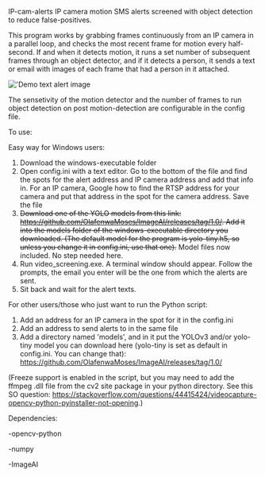 
IP-cam-alerts
IP camera motion SMS alerts screened with object detection to reduce false-positives.

This program works by grabbing frames continuously from an IP camera in a parallel loop, and checks the most recent frame for motion every half-second. If and when it detects motion, it runs a set number of subsequent frames through an object detector, and if it detects a person, it sends a text or email with images of each frame that had a person in it attached.

!['Demo text alert image](https://github.com/renderedSafe/IP-cam-alerts/blob/master/Screenshot_20190105-223219.png?raw=true)

The sensetivity of the motion detector and the number of frames to run object detection on post motion-detection are configurable in the config file.

To use:

Easy way for Windows users:

1. Download the windows-executable folder
2. Open config.ini with a text editor. Go to the bottom of the file and find the spots for the alert address and IP camera address and add that info in. For an IP camera, Google how to find the RTSP address for your camera and put that address in the spot for the camera address. Save the file
3. ~~Download one of the YOLO models from this link: https://github.com/OlafenwaMoses/ImageAI/releases/tag/1.0/. Add it into the models folder of the windows-executable directory you downloaded. (The default model for the program is yolo-tiny.h5, so unless you change it in config.ini, use that one).~~ Model files now included. No step needed here.
4. Run video_screening.exe. A terminal window should appear. Follow the prompts, the email you enter will be the one from which the alerts are sent. 
5. Sit back and wait for the alert texts. 


For other users/those who just want to run the Python script:

1. Add an address for an IP camera in the spot for it in the config.ini
2. Add an address to send alerts to in the same file
3. Add a directory named 'models', and in it put the YOLOv3 and/or yolo-tiny model you can download here (yolo-tiny is set as default in config.ini. You can change that): https://github.com/OlafenwaMoses/ImageAI/releases/tag/1.0/

(Freeze support is enabled in the script, but you may need to add the ffmpeg .dll file from the cv2 site package in your python directory. See this SO question: https://stackoverflow.com/questions/44415424/videocapture-opencv-python-pyinstaller-not-opening.)


Dependencies:

-opencv-python

-numpy

-ImageAI
